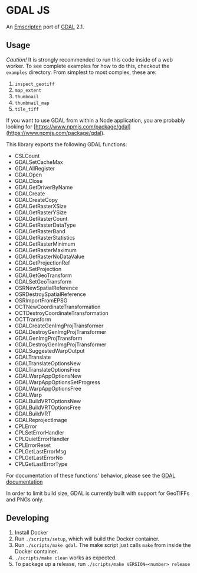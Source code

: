 GDAL JS
==============
An [Emscripten](https://github.com/kripken/emscripten) port of [GDAL](http://www.gdal.org) 2.1.

Usage
---------------
*Caution!* It is strongly recommended to run this code inside of a web worker.
To see complete examples for how to do this, checkout the `examples` directory.
From simplest to most complex, these are:

1. `inspect_geotiff`
2. `map_extent`
3. `thumbnail`
4. `thumbnail_map`
5. `tile_tiff`

If you want to use GDAL from within a Node application, you are probably looking
for [https://www.npmjs.com/package/gdal](https://www.npmjs.com/package/gdal).

This library exports the following GDAL functions:
- CSLCount
- GDALSetCacheMax
- GDALAllRegister
- GDALOpen
- GDALClose
- GDALGetDriverByName
- GDALCreate
- GDALCreateCopy
- GDALGetRasterXSize
- GDALGetRasterYSize
- GDALGetRasterCount
- GDALGetRasterDataType
- GDALGetRasterBand
- GDALGetRasterStatistics
- GDALGetRasterMinimum
- GDALGetRasterMaximum
- GDALGetRasterNoDataValue
- GDALGetProjectionRef
- GDALSetProjection
- GDALGetGeoTransform
- GDALSetGeoTransform
- OSRNewSpatialReference
- OSRDestroySpatialReference
- OSRImportFromEPSG
- OCTNewCoordinateTransformation
- OCTDestroyCoordinateTransformation
- OCTTransform
- GDALCreateGenImgProjTransformer
- GDALDestroyGenImgProjTransformer
- GDALGenImgProjTransform
- GDALDestroyGenImgProjTransformer
- GDALSuggestedWarpOutput
- GDALTranslate
- GDALTranslateOptionsNew
- GDALTranslateOptionsFree
- GDALWarpAppOptionsNew
- GDALWarpAppOptionsSetProgress
- GDALWarpAppOptionsFree
- GDALWarp
- GDALBuildVRTOptionsNew
- GDALBuildVRTOptionsFree
- GDALBuildVRT
- GDALReprojectImage
- CPLError
- CPLSetErrorHandler
- CPLQuietErrorHandler
- CPLErrorReset
- CPLGetLastErrorMsg
- CPLGetLastErrorNo
- CPLGetLastErrorType

For documentation of these functions' behavior, please see the
[GDAL documentation](http://www.gdal.org/gdal_8h.html)

In order to limit build size, GDAL is currently built with support for GeoTIFFs and PNGs only.

Developing
-----------
1. Install Docker
2. Run `./scripts/setup`, which will build the Docker container.
3. Run `./scripts/make gdal`. The make script just calls `make` from inside the Docker container.
4. `./scripts/make clean` works as expected.
5. To package up a release, run `./scripts/make VERSION=<number> release`
